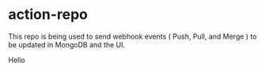 # action-repo
This repo is being used to send webhook events ( Push, Pull, and Merge ) to be updated in MongoDB and the UI. 

Hello





